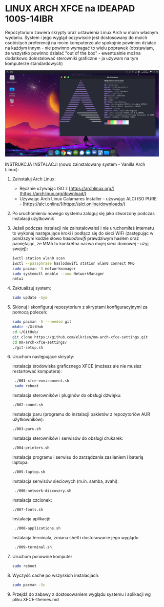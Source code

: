 # LINUX ARCH XFCE na IDEAPAD 100S-14IBR

Repozytorium zawiera skrypty oraz ustawienia Linux Arch w moim własnym wydaniu. System i jego wygląd oczywiscie jest dostosowany do moich osobistych preferencji na moim komputerze ale spokojnie powinien działać na każdym innym - nie powinno wymagać to wielu poprawek (obstawiam, że wszystko powinno działać "out of the box" - ewentualnie można dodatkowo doinstalować sterowniki graficzne - ja używam na tym komputerze standardowych)

![](https://github.com/elkrien/mm-arch-xfce-settings/blob/main/Config-files/mm-arch-xfce-settings.png?raw=true)

INSTRUKCJA INSTALACJI (nowo zainstalowany system - Vanilla Arch Linux):

1. Zainstaluj Arch Linux:

   - Ręcznie używając ISO z [https://archlinux.org/](https://archlinux.org/download/)
   - Używając Arch Linux Calamares Installer - używając ALCI ISO PURE - [https://alci.online/](https://alci.online/downloads/)

2. Po uruchomieniu nowego systemu zaloguj się jako stworzony podczas instalacji użytkownik

3. Jeżeli podczas instalacji nie zainstalowałeś i nie uruchomiłeś internetu to wykonaj następujące kroki i podłącz się do sieci WiFi (zastępując w poniższym kodzie słowo *haslodowifi* prawdziwym hasłem oraz pamiętając, że MM5 to konkretna nazwa mojej sieci domowej - użyj swojej):

   ```sh
   iwctl station wlan0 scan
   iwctl --passphrase haslodowifi station wlan0 connect MM5
   sudo pacman -S networkmanager
   sudo systemctl enable --now NetworkManager
   nmtui
   ```

4. Zaktualizuj system:

   ```sh
   sudo update -Syu
   ```

5. Sklonuj i skonfiguruj repozytorium z skryptami konfiguracyjnymi za pomocą poleceń:

   ```sh
   sudo pacman -S --needed git
   mkdir ~/GitHub
   cd ~/GitHub/
   git clone https://github.com/elkrien/mm-arch-xfce-settings.git
   cd mm-arch-xfce-settings/
   ./git-setup.sh
   ```

6. Uruchom następujące skrypty:

   Instalacja środowiska graficznego XFCE (możesz ale nie musisz restartować komputera):

   ```sh
    ./001-xfce-environment.sh
    sudo reboot
   ```

   Instalacja sterowników i pluginów do obsługi dźwięku:

   ```sh
   ./002-sound.sh
   ```

   Instalacja paru (programu do instalacji pakietów z repozytoriów AUR użytkowników):

   ```sh
   ./003-paru.sh
   ```

   Instalacja sterowników i serwisów do obsługi drukarek:

   ```sh
   ./004-printers.sh
   ```

   Instalacja programu i serwisu do zarządzania zasilaniem i baterią laptopa:

   ```sh
   ./005-laptop.sh
   ```

   Instalacja serwisów sieciowych (m.in. samba, avahi):

   ```sh
    ./006-network-discovery.sh
   ```

   Instalacja czcionek:

   ```sh
   ./007-fonts.sh
   ```

   Instalacja aplikacji:

   ```sh
    ./008-applications.sh
   ```

   Instalacja terminala, zmiana shell i dostosowanie jego wyglądu:

   ```sh
    ./009-terminal.sh
   ```

7. Uruchom ponownie komputer

   ```sh
   sudo reboot
   ```

8. Wyczyść cache po wszyskich instalacjach:

   ```sh
   sudo pacman -Sc
   ```

9. Przejdź do zabawy z dostosowaniem wyglądu systemu i aplikacji wg pliku XFCE-themes.md



 
